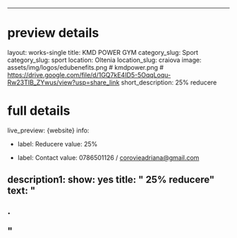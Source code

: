 
---
# preview details
layout: works-single
title: KMD POWER GYM
category_slug: Sport
category_slug: sport
location: Oltenia
location_slug:  craiova
image: assets/img/logos/edubenefits.png # kmdpower.png  #  https://drive.google.com/file/d/1GQ7kE4ID5-5OqqLoqu-Rw23TIB_ZYwus/view?usp=share_link
short_description: 25% reducere

# full details
live_preview: {website}
info:
  - label: Reducere
    value: 25%
    
  - label: Contact
    value: 0786501126 / corovieadriana@gmail.com

description1:
  show: yes
  title:  " 25% reducere"
  text: "<p>.</p>"
---

